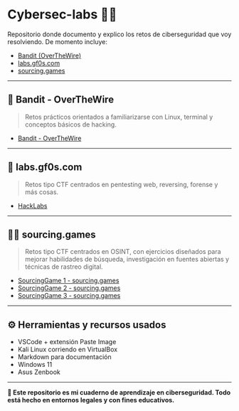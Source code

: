 # Cybersec-labs 🧪🔐

Repositorio donde documento y explico los retos de ciberseguridad que voy resolviendo. De momento incluye:

- [Bandit (OverTheWire)](https://overthewire.org/wargames/bandit/)
- [labs.gf0s.com](http://labs.gf0s.com)
- [sourcing.games](https://sourcing.games/)


---

## 🧱 Bandit - OverTheWire

> Retos prácticos orientados a familiarizarse con Linux, terminal y conceptos básicos de hacking.
- [Bandit - OverTheWire](./OverTheWire/Bandit/README.md)

---

## 🧩 labs.gf0s.com

> Retos tipo CTF centrados en pentesting web, reversing, forense y más cosas.
- [HackLabs](./gf0s-labs/README.md)

---

## 🕵️‍♂️ sourcing.games

> Retos tipo CTF centrados en OSINT, con ejercicios diseñados para mejorar habilidades de búsqueda, investigación en fuentes abiertas y técnicas de rastreo digital.
- [SourcingGame 1 - sourcing.games](./sourcing.games/SourcingGame1/README.md)
- [SourcingGame 2 - sourcing.games](./sourcing.games/SourcingGame2/README.md)
- [SourcingGame 3 - sourcing.games](./sourcing.games/SourcingGame3/README.md)

---
 
## ⚙️ Herramientas y recursos usados

- VSCode + extensión Paste Image  
- Kali Linux corriendo en VirtualBox  
- Markdown para documentación
- Windows 11
- Asus Zenbook

---

**🧠 Este repositorio es mi cuaderno de aprendizaje en ciberseguridad. Todo está hecho en entornos legales y con fines educativos.**
